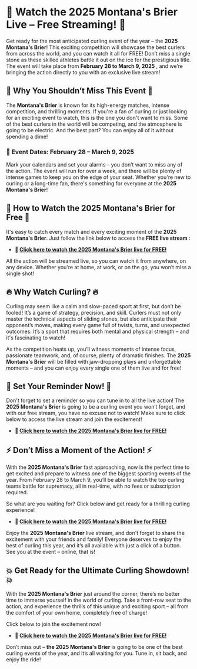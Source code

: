 # 🎯 Watch the 2025 Montana's Brier Live – Free Streaming! 🎯

Get ready for the most anticipated curling event of the year – the **2025 Montana's Brier**! This exciting competition will showcase the best curlers from across the world, and you can watch it all for FREE! Don’t miss a single stone as these skilled athletes battle it out on the ice for the prestigious title. The event will take place from **February 28 to March 9, 2025** , and we’re bringing the action directly to you with an exclusive live stream!

## 🏅 Why You Shouldn’t Miss This Event 🏅

The **Montana's Brier** is known for its high-energy matches, intense competition, and thrilling moments. If you're a fan of curling or just looking for an exciting event to watch, this is the one you don't want to miss. Some of the best curlers in the world will be competing, and the atmosphere is going to be electric. And the best part? You can enjoy all of it without spending a dime!

### 📅 Event Dates: February 28 – March 9, 2025

Mark your calendars and set your alarms – you don’t want to miss any of the action. The event will run for over a week, and there will be plenty of intense games to keep you on the edge of your seat. Whether you're new to curling or a long-time fan, there's something for everyone at the **2025 Montana's Brier**!

## 🌟 How to Watch the 2025 Montana's Brier for Free 🌟

It's easy to catch every match and every exciting moment of the **2025 Montana's Brier**. Just follow the link below to access the **FREE live stream** :

- **🎥 [Click here to watch the 2025 Montana's Brier live for FREE!](https://tinyurl.com/livestreamfreeo?st=2025montanasbrier&si=gh)**

All the action will be streamed live, so you can watch it from anywhere, on any device. Whether you're at home, at work, or on the go, you won’t miss a single shot!

## 🔥 Why Watch Curling? 🔥

Curling may seem like a calm and slow-paced sport at first, but don’t be fooled! It’s a game of strategy, precision, and skill. Curlers must not only master the technical aspects of sliding stones, but also anticipate their opponent’s moves, making every game full of twists, turns, and unexpected outcomes. It’s a sport that requires both mental and physical strength – and it's fascinating to watch!

As the competition heats up, you’ll witness moments of intense focus, passionate teamwork, and, of course, plenty of dramatic finishes. The **2025 Montana's Brier** will be filled with jaw-dropping plays and unforgettable moments – and you can enjoy every single one of them live and for free!

## 🔔 Set Your Reminder Now! 🔔

Don't forget to set a reminder so you can tune in to all the live action! The **2025 Montana's Brier** is going to be a curling event you won’t forget, and with our free stream, you have no excuse not to watch! Make sure to click below to access the live stream and join the excitement!

- **🎥 [Click here to watch the 2025 Montana's Brier live for FREE!](https://tinyurl.com/livestreamfreeo?st=2025montanasbrier&si=gh)**

## ⚡ Don’t Miss a Moment of the Action! ⚡

With the **2025 Montana's Brier** fast approaching, now is the perfect time to get excited and prepare to witness one of the biggest sporting events of the year. From February 28 to March 9, you’ll be able to watch the top curling teams battle for supremacy, all in real-time, with no fees or subscription required.

So what are you waiting for? Click below and get ready for a thrilling curling experience!

- **🎥 [Click here to watch the 2025 Montana's Brier live for FREE!](https://tinyurl.com/livestreamfreeo?st=2025montanasbrier&si=gh)**

Enjoy the **2025 Montana's Brier** live stream, and don't forget to share the excitement with your friends and family! Everyone deserves to enjoy the best of curling this year, and it’s all available with just a click of a button. See you at the event – online, that is!

## 💥 Get Ready for the Ultimate Curling Showdown! 💥

With the **2025 Montana's Brier** just around the corner, there’s no better time to immerse yourself in the world of curling. Take a front-row seat to the action, and experience the thrills of this unique and exciting sport – all from the comfort of your own home, completely free of charge!

Click below to join the excitement now!

- **🎥 [Click here to watch the 2025 Montana's Brier live for FREE!](https://tinyurl.com/livestreamfreeo?st=2025montanasbrier&si=gh)**

Don’t miss out – **the 2025 Montana's Brier** is going to be one of the best curling events of the year, and it’s all waiting for you. Tune in, sit back, and enjoy the ride!
